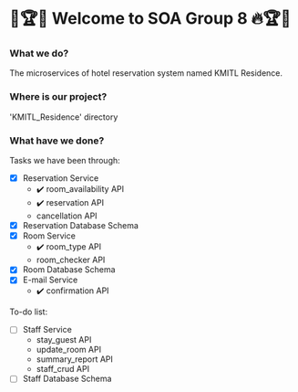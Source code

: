 # :star2::trophy::fire: Welcome to SOA Group 8 :fire::trophy::star2:


### What we do?
The microservices of hotel reservation system named KMITL Residence.


### Where is our project?
'KMITL_Residence' directory


### What have we done?
Tasks we have been through:
- [x] Reservation Service
  - :heavy_check_mark: room_availability API
  - :heavy_check_mark: reservation API
  - cancellation API
- [x] Reservation Database Schema
- [x] Room Service
  - :heavy_check_mark: room_type API
  - room_checker API
- [x] Room Database Schema
- [x] E-mail Service
  - :heavy_check_mark: confirmation API

To-do list:
- [ ] Staff Service
  - stay_guest API
  - update_room API
  - summary_report API
  - staff_crud API
- [ ] Staff Database Schema
